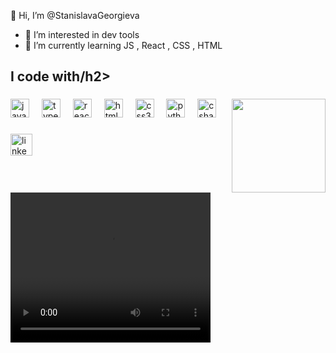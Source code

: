 👋 Hi, I’m @StanislavaGeorgieva
- 👀 I’m interested in dev tools 
- 🌱 I’m currently learning JS , React , CSS , HTML 


<!---
StanislavaGeorgieva/StanislavaGeorgieva is a ✨ special ✨ repository because its `README.md` (this file) appears on your GitHub profile.
You can click the Preview link to take a look at your changes.
--->

<h2 align="left">I code with/h2>

###

<div align="center">
</div>

###

<img align="right" height="150" src="https://media.giphy.com/media/v1.Y2lkPTc5MGI3NjExc3RmcGlqNzI0dWRyYmRoenI3Ymx4bzUzbzN5dThueGxjZHFmOHF2ciZlcD12MV9pbnRlcm5hbF9naWZfYnlfaWQmY3Q9Zw/OTqYd54VoXLvPTRBrK/giphy.gif"  />

###

<div align="left">
  <img src="https://cdn.jsdelivr.net/gh/devicons/devicon/icons/javascript/javascript-original.svg" height="30" alt="javascript logo"  />
  <img width="12" />
  <img src="https://cdn.jsdelivr.net/gh/devicons/devicon/icons/typescript/typescript-original.svg" height="30" alt="typescript logo"  />
  <img width="12" />
  <img src="https://cdn.jsdelivr.net/gh/devicons/devicon/icons/react/react-original.svg" height="30" alt="react logo"  />
  <img width="12" />
  <img src="https://cdn.jsdelivr.net/gh/devicons/devicon/icons/html5/html5-original.svg" height="30" alt="html5 logo"  />
  <img width="12" />
  <img src="https://cdn.jsdelivr.net/gh/devicons/devicon/icons/css3/css3-original.svg" height="30" alt="css3 logo"  />
  <img width="12" />
  <img src="https://cdn.jsdelivr.net/gh/devicons/devicon/icons/python/python-original.svg" height="30" alt="python logo"  />
  <img width="12" />
  <img src="https://cdn.jsdelivr.net/gh/devicons/devicon/icons/csharp/csharp-original.svg" height="30" alt="csharp logo"  />
</div>

###

<div align="left">
  <a href="www.linkedin.com/in/stanislava-georgieva-71686128a" >
    <img src="https://img.shields.io/static/v1?message=LinkedIn&logo=linkedin&label=&color=0077B5&logoColor=white&labelColor=&style=for-the-badge" height="35" alt="linkedin logo"  />
  </a>
</div>

###

<br clear="both">

<video width="320" height="240" controls>
  <source src="https://cdn.pixabay.com/video/2021/10/06/91069-628462649_large.mp4" type="video/mp4">
  Your browser does not support the video tag.
</video>

###


